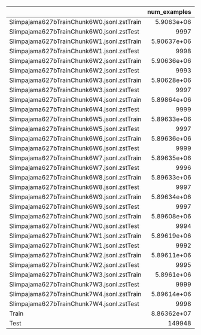 |                                            |     num_examples |   num_words |   dataset_gb |   num_tokens |   avg_word |   avg_tokens |   ratio |
|:-------------------------------------------|-----------------:|------------:|-------------:|-------------:|-----------:|-------------:|--------:|
| Slimpajama627bTrainChunk6W0.jsonl.zstTrain |      5.9063e+06  | 4.01327e+09 |       23.338 |  6.73357e+09 |    679.49  |     1140.07  | 0.06652 |
| Slimpajama627bTrainChunk6W0.jsonl.zstTest  |   9997           | 6.52643e+06 |        0.039 |  1.04213e+07 |    652.839 |     1042.44  | 0.00012 |
| Slimpajama627bTrainChunk6W1.jsonl.zstTrain |      5.90637e+06 | 3.46764e+09 |       23.344 |  5.53364e+09 |    587.101 |      936.894 | 0.06654 |
| Slimpajama627bTrainChunk6W1.jsonl.zstTest  |   9998           | 6.18393e+06 |        0.04  |  9.93966e+06 |    618.517 |      994.164 | 0.00012 |
| Slimpajama627bTrainChunk6W2.jsonl.zstTrain |      5.90636e+06 | 3.8114e+09  |       23.408 |  6.34069e+09 |    645.303 |     1073.54  | 0.06672 |
| Slimpajama627bTrainChunk6W2.jsonl.zstTest  |   9993           | 7.11986e+06 |        0.041 |  1.14727e+07 |    712.485 |     1148.07  | 0.00012 |
| Slimpajama627bTrainChunk6W3.jsonl.zstTrain |      5.90628e+06 | 3.65608e+09 |       23.373 |  5.88906e+09 |    619.015 |      997.084 | 0.06662 |
| Slimpajama627bTrainChunk6W3.jsonl.zstTest  |   9997           | 6.86979e+06 |        0.041 |  1.1092e+07  |    687.185 |     1109.53  | 0.00012 |
| Slimpajama627bTrainChunk6W4.jsonl.zstTrain |      5.89864e+06 | 3.5816e+09  |       23.318 |  5.76424e+09 |    607.19  |      977.214 | 0.06646 |
| Slimpajama627bTrainChunk6W4.jsonl.zstTest  |   9999           | 6.44701e+06 |        0.04  |  1.05289e+07 |    644.765 |     1053     | 0.00012 |
| Slimpajama627bTrainChunk6W5.jsonl.zstTrain |      5.89633e+06 | 3.82517e+09 |       23.308 |  6.10819e+09 |    648.737 |     1035.93  | 0.06644 |
| Slimpajama627bTrainChunk6W5.jsonl.zstTest  |   9997           | 7.50153e+06 |        0.04  |  1.22984e+07 |    750.378 |     1230.21  | 0.00012 |
| Slimpajama627bTrainChunk6W6.jsonl.zstTrain |      5.89636e+06 | 3.91479e+09 |       23.368 |  6.19485e+09 |    663.933 |     1050.62  | 0.06662 |
| Slimpajama627bTrainChunk6W6.jsonl.zstTest  |   9999           | 7.59082e+06 |        0.04  |  1.18971e+07 |    759.158 |     1189.83  | 0.00012 |
| Slimpajama627bTrainChunk6W7.jsonl.zstTrain |      5.89635e+06 | 3.67694e+09 |       23.284 |  5.90474e+09 |    623.596 |     1001.42  | 0.06638 |
| Slimpajama627bTrainChunk6W7.jsonl.zstTest  |   9996           | 6.66131e+06 |        0.039 |  1.08706e+07 |    666.397 |     1087.49  | 0.00012 |
| Slimpajama627bTrainChunk6W8.jsonl.zstTrain |      5.89633e+06 | 3.93015e+09 |       23.298 |  6.33794e+09 |    666.542 |     1074.9   | 0.06642 |
| Slimpajama627bTrainChunk6W8.jsonl.zstTest  |   9997           | 6.29136e+06 |        0.039 |  1.04944e+07 |    629.325 |     1049.75  | 0.00012 |
| Slimpajama627bTrainChunk6W9.jsonl.zstTrain |      5.89634e+06 | 4.13615e+09 |       23.374 |  6.7532e+09  |    701.477 |     1145.32  | 0.06662 |
| Slimpajama627bTrainChunk6W9.jsonl.zstTest  |   9997           | 7.12354e+06 |        0.04  |  1.128e+07   |    712.568 |     1128.34  | 0.00012 |
| Slimpajama627bTrainChunk7W0.jsonl.zstTrain |      5.89608e+06 | 3.64354e+09 |       23.329 |  6.04046e+09 |    617.959 |     1024.49  | 0.0665  |
| Slimpajama627bTrainChunk7W0.jsonl.zstTest  |   9994           | 6.18557e+06 |        0.038 |  9.84929e+06 |    618.928 |      985.52  | 0.0001  |
| Slimpajama627bTrainChunk7W1.jsonl.zstTrain |      5.89619e+06 | 3.89308e+09 |       23.334 |  7.04551e+09 |    660.27  |     1194.93  | 0.06652 |
| Slimpajama627bTrainChunk7W1.jsonl.zstTest  |   9992           | 6.54145e+06 |        0.04  |  1.04329e+07 |    654.669 |     1044.12  | 0.00012 |
| Slimpajama627bTrainChunk7W2.jsonl.zstTrain |      5.89611e+06 | 3.49684e+09 |       23.271 |  5.6731e+09  |    593.076 |      962.176 | 0.06634 |
| Slimpajama627bTrainChunk7W2.jsonl.zstTest  |   9995           | 6.70444e+06 |        0.039 |  1.0752e+07  |    670.78  |     1075.73  | 0.00012 |
| Slimpajama627bTrainChunk7W3.jsonl.zstTrain |      5.8961e+06  | 3.49637e+09 |       23.267 |  5.81376e+09 |    592.998 |      986.035 | 0.06632 |
| Slimpajama627bTrainChunk7W3.jsonl.zstTest  |   9999           | 6.5066e+06  |        0.04  |  1.06724e+07 |    650.725 |     1067.35  | 0.00012 |
| Slimpajama627bTrainChunk7W4.jsonl.zstTrain |      5.89614e+06 | 4.03161e+09 |       23.3   |  6.62483e+09 |    683.771 |     1123.59  | 0.06642 |
| Slimpajama627bTrainChunk7W4.jsonl.zstTest  |   9998           | 5.96897e+06 |        0.039 |  9.44327e+06 |    597.016 |      944.516 | 0.00012 |
| Train                                      |      8.86362e+07 | 5.66748e+10 |      350.509 |  9.29192e+10 |    639.409 |     1048.32  | 0.99916 |
| Test                                       | 149948           | 1.00223e+08 |        0.595 |  1.61445e+08 |    668.382 |     1076.67  | 0.0017  |